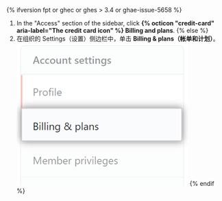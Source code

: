 {% ifversion fpt or ghec or ghes > 3.4 or ghae-issue-5658 %}
1. In the "Access" section of the sidebar, click **{% octicon "credit-card" aria-label="The credit card icon" %} Billing and plans**.
{% else %}
1. 在组织的 Settings（设置）侧边栏中，单击 **Billing & plans（帐单和计划）**。 ![帐单设置](/assets/images/help/billing/settings_organization_billing_plans_tab.png)
{% endif %}
